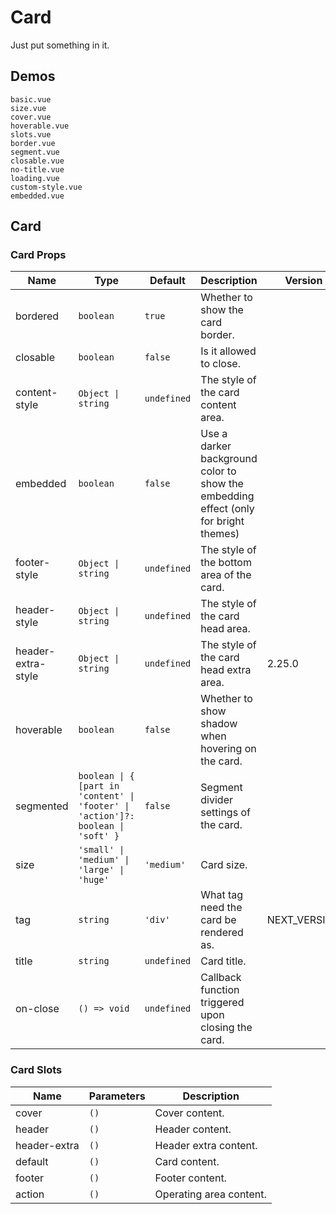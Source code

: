 # Card

Just put something in it.

## Demos

```demo
basic.vue
size.vue
cover.vue
hoverable.vue
slots.vue
border.vue
segment.vue
closable.vue
no-title.vue
loading.vue
custom-style.vue
embedded.vue
```

## Card

### Card Props

| Name | Type | Default | Description | Version |
| --- | --- | --- | --- | --- |
| bordered | `boolean` | `true` | Whether to show the card border. |  |
| closable | `boolean` | `false` | Is it allowed to close. |  |
| content-style | `Object \| string` | `undefined` | The style of the card content area. |  |
| embedded | `boolean` | `false` | Use a darker background color to show the embedding effect (only for bright themes) |  |
| footer-style | `Object \| string` | `undefined` | The style of the bottom area of the card. |  |
| header-style | `Object \| string` | `undefined` | The style of the card head area. |  |
| header-extra-style | `Object \| string` | `undefined` | The style of the card head extra area. | 2.25.0 |
| hoverable | `boolean` | `false` | Whether to show shadow when hovering on the card. |  |
| segmented | `boolean \| { [part in 'content' \| 'footer' \| 'action']?: boolean \| 'soft' }` | `false` | Segment divider settings of the card. |  |
| size | `'small' \| 'medium' \| 'large' \| 'huge'` | `'medium'` | Card size. |  |
| tag | `string` | `'div'` | What tag need the card be rendered as. | NEXT_VERSION |
| title | `string` | `undefined` | Card title. |  |
| on-close | `() => void` | `undefined` | Callback function triggered upon closing the card. |  |

### Card Slots

| Name         | Parameters | Description             |
| ------------ | ---------- | ----------------------- |
| cover        | `()`       | Cover content.          |
| header       | `()`       | Header content.         |
| header-extra | `()`       | Header extra content.   |
| default      | `()`       | Card content.           |
| footer       | `()`       | Footer content.         |
| action       | `()`       | Operating area content. |
